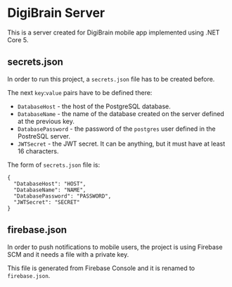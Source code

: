 # DigiBrain Server

This is a server created for DigiBrain mobile app implemented using .NET Core 5.

## secrets.json

In order to run this project, a `secrets.json` file has to be created before.

The next `key`:`value` pairs have to be defined there:

  * `DatabaseHost` - the host of the PostgreSQL database.
  * `DatabaseName` - the name of the database created on the server defined at the previous key.
  * `DatabasePassword` - the password of the `postgres` user defined in the PostreSQL server.
  * `JWTSecret` - the JWT secret. It can be anything, but it must have at least 16 characters.

The form of `secrets.json` file is:

```
{
  "DatabaseHost": "HOST",
  "DatabaseName": "NAME",
  "DatabasePassword": "PASSWORD",
  "JWTSecret": "SECRET"
}
```

## firebase.json

In order to push notifications to mobile users, the project is using Firebase SCM and it needs a file with a private key.

This file is generated from Firebase Console and it is renamed to `firebase.json`.